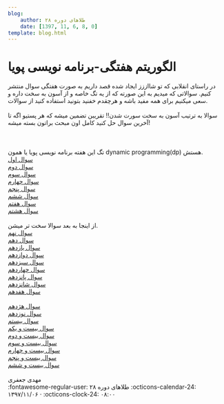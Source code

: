 ```yaml
---
blog:
    author: طلاهای دوره ۲۸
    date: [1397, 11, 6, 8, 0]
template: blog.html
---
```

# الگوریتم هفتگی-برنامه نویسی پویا

<div class="cnt">
<div>در راستای انقلابی که تو شااززز ایجاد شده قصد داریم به صورت هفتگی سوال منتشر کنیم. سوالاتی که میدیم به این صورته که از یه تگ خاصه و از آسون به سخت داره و سعی میکنیم برای همه مفید باشه و هرچقدم خفنید بتونید استفاده کنید از سوالات.</div>
<div> </div>
<div>سوالا به ترتیب آسون به سخت سورت شدن!! تقریبن تضمین میشه که هر پستیو اگه تا آخرین سوال حل کنید کامل اون مبحث براتون بسته میشه!</div>
<div> </div>
<div> </div>
<div> </div>
<div>تگ این هفته برنامه نویسی پویا یا همون dynamic programming(dp) هستش.</div>
<div><a href="https://codeforces.com/problemset/problem/474/D" target="_blank">سوال اول</a></div>
<div><a href="https://codeforces.com/contest/455/problem/A" target="_blank">سوال دوم</a></div>
<div><a href="https://codeforces.com/problemset/problem/553/A" target="_blank">سوال سوم</a></div>
<div><a href="https://codeforces.com/contest/479/problem/E" target="_blank">سوال چهارم</a></div>
<div><a href="https://codeforces.com/problemset/problem/466/C" target="_blank">سوال پنجم</a></div>
<div><a href="https://codeforces.com/problemset/problem/61/A" target="_blank">سوال ششم</a></div>
<div><a href="https://codeforces.com/problemset/problem/489/C" target="_blank">سوال هفتم</a></div>
<div><a href="https://codeforces.com/problemset/problem/476/B" target="_blank">سوال هشتم</a></div>
<div> </div>
<div>از اینجا به بعد سوالا سخت تر میشن.</div>
<div><a href="https://codeforces.com/problemset/problem/118/D" target="_blank">سوال نهم</a></div>
<div><a href="https://codeforces.com/problemset/problem/414/B" target="_blank">سوال دهم</a></div>
<div><a href="https://codeforces.com/problemset/problem/607/B" target="_blank">سوال یازدهم</a></div>
<div><a href="https://atcoder.jp/contests/dp/tasks/dp_s" target="_blank">سوال دوازدهم</a></div>
<div><a href="https://atcoder.jp/contests/dp/tasks/dp_p" target="_blank">سوال سیزدهم</a></div>
<div><a href="https://codeforces.com/problemset/problem/453/B" target="_blank">سوال چهاردهم</a></div>
<div><a href="https://codeforces.com/contest/1055/problem/E" target="_blank">سوال پانزدهم</a></div>
<div><a href="https://agc021.contest.atcoder.jp/tasks/agc021_d" target="_blank">سوال شانزدهم</a></div>
<div><a href="https://codeforces.com/contest/1073/problem/E" target="_blank">سوال هفدهم</a></div>
<div> </div>
<div><a href="https://codeforces.com/contest/1078/problem/C" target="_blank">سوال هژدهم</a></div>
<div><a href="https://codeforces.com/contest/513/problem/E2" target="_blank">سوال نوزدهم</a></div>
<div><a href="https://codeforces.com/problemset/problem/778/E" target="_blank">سوال بیستم</a></div>
<div><a href="https://codeforces.com/problemset/problem/1038/F" target="_blank">سوال بیست و یکم</a></div>
<div><a href="https://codeforces.com/problemset/problem/850/D" target="_blank">سوال بیست و دوم</a></div>
<div><a href="https://codeforces.com/problemset/problem/830/D" target="_blank">سوال بیست و سوم</a></div>
<div><a href="https://codeforces.com/problemset/problem/814/E" target="_blank">سوال بیست و چهارم</a></div>
<div><a href="https://codeforces.com/problemset/problem/735/E" target="_blank">سوال بیست و پنجم</a></div>
<div><a href="https://codeforces.com/problemset/problem/724/F" target="_blank">سوال بیست و ششم</a></div>
<div> </div>
<div>مهدی جعفری</div>
</div>

<div class="blog-info" markdown>
<span class="blog-author">
:fontawesome-regular-user: طلاهای دوره ۲۸
</span>
<span class="blog-date">
:octicons-calendar-24: ۱۳۹۷/۱۱/۰۶ · :octicons-clock-24: ۰۸:۰۰
</span>
</div>

